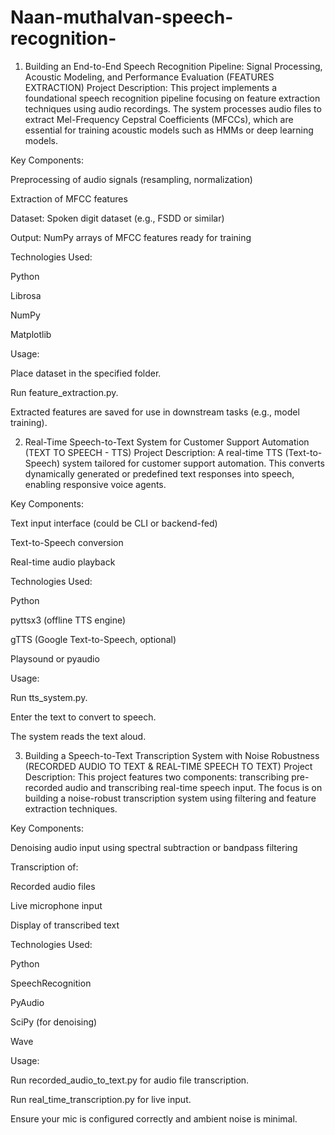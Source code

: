 # Naan-muthalvan-speech-recognition-
1. Building an End-to-End Speech Recognition Pipeline: Signal Processing, Acoustic Modeling, and Performance Evaluation (FEATURES EXTRACTION)
Project Description:
This project implements a foundational speech recognition pipeline focusing on feature extraction techniques using audio recordings. The system processes audio files to extract Mel-Frequency Cepstral Coefficients (MFCCs), which are essential for training acoustic models such as HMMs or deep learning models.

Key Components:

Preprocessing of audio signals (resampling, normalization)

Extraction of MFCC features

Dataset: Spoken digit dataset (e.g., FSDD or similar)

Output: NumPy arrays of MFCC features ready for training

Technologies Used:

Python

Librosa

NumPy

Matplotlib

Usage:

Place dataset in the specified folder.

Run feature_extraction.py.

Extracted features are saved for use in downstream tasks (e.g., model training).

2. Real-Time Speech-to-Text System for Customer Support Automation (TEXT TO SPEECH - TTS)
Project Description:
A real-time TTS (Text-to-Speech) system tailored for customer support automation. This converts dynamically generated or predefined text responses into speech, enabling responsive voice agents.

Key Components:

Text input interface (could be CLI or backend-fed)

Text-to-Speech conversion

Real-time audio playback

Technologies Used:

Python

pyttsx3 (offline TTS engine)

gTTS (Google Text-to-Speech, optional)

Playsound or pyaudio

Usage:

Run tts_system.py.

Enter the text to convert to speech.

The system reads the text aloud.

3. Building a Speech-to-Text Transcription System with Noise Robustness (RECORDED AUDIO TO TEXT & REAL-TIME SPEECH TO TEXT)
Project Description:
This project features two components: transcribing pre-recorded audio and transcribing real-time speech input. The focus is on building a noise-robust transcription system using filtering and feature extraction techniques.

Key Components:

Denoising audio input using spectral subtraction or bandpass filtering

Transcription of:

Recorded audio files

Live microphone input

Display of transcribed text

Technologies Used:

Python

SpeechRecognition

PyAudio

SciPy (for denoising)

Wave

Usage:

Run recorded_audio_to_text.py for audio file transcription.

Run real_time_transcription.py for live input.

Ensure your mic is configured correctly and ambient noise is minimal.